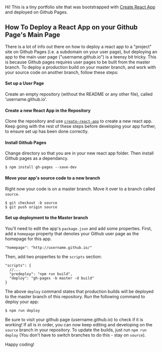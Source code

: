 Hi! This is a tiny portfolio site that was bootstrapped with [Create React App](https://github.com/facebook/create-react-app) and deployed on Github Pages.

## How To Deploy a React App on your Github Page's Main Page

There is a lot of info out there on how to deploy a react app to a "project" site on Github Pages (i.e. a subdomain on your user page), but deploying an app to the main user page ("username.github.io") is a teensy bit tricky. This is because Github pages requires user pages to be built from the master branch. To deploy a production build on your master branch, and work with your source code on another branch, follow these steps:

#### Set up a User Page

Create an empty repository (without the README or any other file), called 'username.github.io'.

#### Create a new React App in the Repository

Clone the repository and use [`create-react-app`](https://github.com/facebook/create-react-app) to create a new react app. Keep going with the rest of these steps before developing your app further, to ensure set up has been done correctly.

#### Install Github Pages

Change directory so that you are in your new react app folder. Then install Github pages as a dependancy.

`$ npm install gh-pages --save-dev`

#### Move your app's source code to a new branch

Right now your code is on a master branch. Move it over to a branch called `source`.

    $ git checkout -b source
    $ git push origin source


#### Set up deployment to the Master branch

You'll need to edit the app's `package.json` and add some properties. First, add a `homepage` property that denotes your Github user page as the homepage for this app.

`"homepage": "http://username.github.io/"`

Then, add two properties to the `scripts` section:

    "scripts": {
      //...
      "predeploy": "npm run build",
      "deploy": "gh-pages -b master -d build"
    }


The above `deploy` command states that production builds will be deployed to the master branch of this repository. Run the following command to deploy your app:

`$ npm run deploy`

Be sure to visit your github page (username.github.io) to check if it is working! If all is in order, you can now keep editing and developing on the `source` branch in your repository. To update the builds, just run `npm run deploy` (You don't have to switch branches to do this - stay on `source`).

Happy coding!